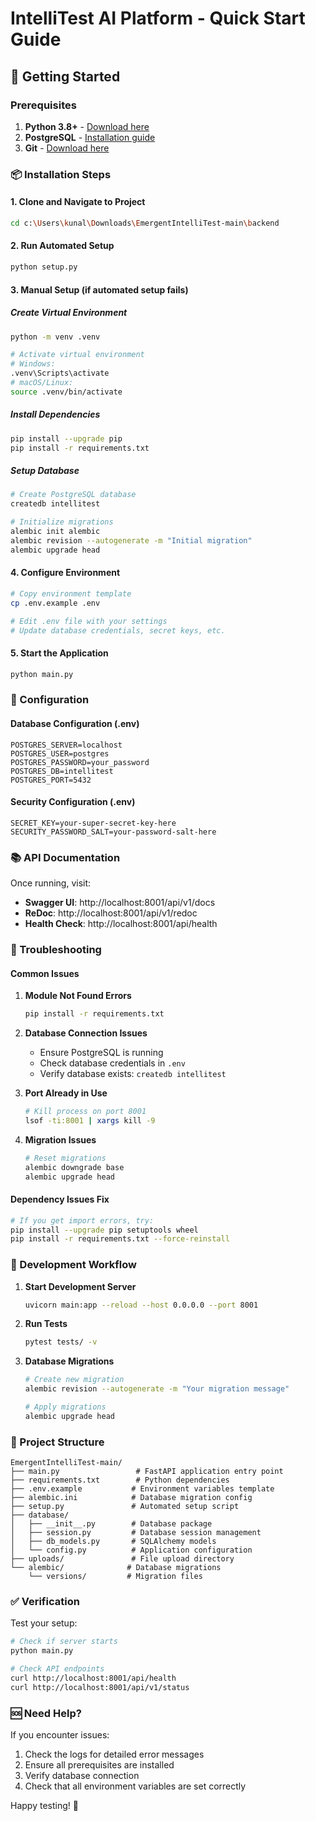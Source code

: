 # IntelliTest AI Platform - Quick Start Guide

## 🚀 Getting Started

### Prerequisites

1. **Python 3.8+** - [Download here](https://python.org/downloads)
2. **PostgreSQL** - [Installation guide](https://postgresql.org/download)
3. **Git** - [Download here](https://git-scm.com/downloads)

### 📦 Installation Steps

#### 1. Clone and Navigate to Project
```bash
cd c:\Users\kunal\Downloads\EmergentIntelliTest-main\backend
```

#### 2. Run Automated Setup
```bash
python setup.py
```

#### 3. Manual Setup (if automated setup fails)

##### Create Virtual Environment
```bash
python -m venv .venv

# Activate virtual environment
# Windows:
.venv\Scripts\activate
# macOS/Linux:
source .venv/bin/activate
```

##### Install Dependencies
```bash
pip install --upgrade pip
pip install -r requirements.txt
```

##### Setup Database
```bash
# Create PostgreSQL database
createdb intellitest

# Initialize migrations
alembic init alembic
alembic revision --autogenerate -m "Initial migration"
alembic upgrade head
```

#### 4. Configure Environment
```bash
# Copy environment template
cp .env.example .env

# Edit .env file with your settings
# Update database credentials, secret keys, etc.
```

#### 5. Start the Application
```bash
python main.py
```

### 🔧 Configuration

#### Database Configuration (.env)
```env
POSTGRES_SERVER=localhost
POSTGRES_USER=postgres
POSTGRES_PASSWORD=your_password
POSTGRES_DB=intellitest
POSTGRES_PORT=5432
```

#### Security Configuration (.env)
```env
SECRET_KEY=your-super-secret-key-here
SECURITY_PASSWORD_SALT=your-password-salt-here
```

### 📚 API Documentation

Once running, visit:
- **Swagger UI**: http://localhost:8001/api/v1/docs
- **ReDoc**: http://localhost:8001/api/v1/redoc
- **Health Check**: http://localhost:8001/api/health

### 🐛 Troubleshooting

#### Common Issues

1. **Module Not Found Errors**
   ```bash
   pip install -r requirements.txt
   ```

2. **Database Connection Issues**
   - Ensure PostgreSQL is running
   - Check database credentials in `.env`
   - Verify database exists: `createdb intellitest`

3. **Port Already in Use**
   ```bash
   # Kill process on port 8001
   lsof -ti:8001 | xargs kill -9
   ```

4. **Migration Issues**
   ```bash
   # Reset migrations
   alembic downgrade base
   alembic upgrade head
   ```

#### Dependency Issues Fix
```bash
# If you get import errors, try:
pip install --upgrade pip setuptools wheel
pip install -r requirements.txt --force-reinstall
```

### 🔄 Development Workflow

1. **Start Development Server**
   ```bash
   uvicorn main:app --reload --host 0.0.0.0 --port 8001
   ```

2. **Run Tests**
   ```bash
   pytest tests/ -v
   ```

3. **Database Migrations**
   ```bash
   # Create new migration
   alembic revision --autogenerate -m "Your migration message"
   
   # Apply migrations
   alembic upgrade head
   ```

### 📁 Project Structure
```
EmergentIntelliTest-main/
├── main.py                 # FastAPI application entry point
├── requirements.txt        # Python dependencies
├── .env.example           # Environment variables template
├── alembic.ini            # Database migration config
├── setup.py               # Automated setup script
├── database/
│   ├── __init__.py        # Database package
│   ├── session.py         # Database session management
│   ├── db_models.py       # SQLAlchemy models
│   └── config.py          # Application configuration
├── uploads/               # File upload directory
└── alembic/              # Database migrations
    └── versions/         # Migration files
```

### ✅ Verification

Test your setup:
```bash
# Check if server starts
python main.py

# Check API endpoints
curl http://localhost:8001/api/health
curl http://localhost:8001/api/v1/status
```

### 🆘 Need Help?

If you encounter issues:
1. Check the logs for detailed error messages
2. Ensure all prerequisites are installed
3. Verify database connection
4. Check that all environment variables are set correctly

Happy testing! 🎉

